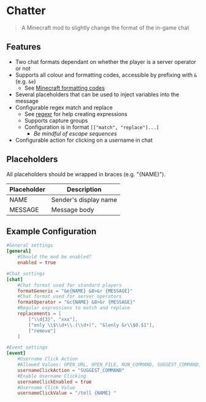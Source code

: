 # Chatter
> A Minecraft mod to slightly change the format of the in-game chat

## Features
* Two chat formats dependant on whether the player is a server operator or not
* Supports all colour and formatting codes, accessible by prefixing with `&` (e.g. `&e`)
    * See [Minecraft formatting codes](https://minecraft.gamepedia.com/Formatting_codes)
* Several placeholders that can be used to inject variables into the message
* Configurable regex match and replace
   * See [regexr](https://regexr.com) for help creating expressions
   * Supports capture groups
   * Configuration is in format `[["match", "replace"]...]`
     * _Be mindful of escape sequences_
* Configurable action for clicking on a username in chat

## Placeholders
All placeholders should be wrapped in braces (e.g. "{NAME}").

| Placeholder | Description           |
|-------------|-----------------------|
| NAME        | Sender's display name |
| MESSAGE     | Message body          |

## Example Configuration
```toml
#General settings
[general]
	#Should the mod be enabled?
	enabled = true

#Chat settings
[chat]
	#Chat format used for standard players
	formatGeneric = "&e{NAME} &8>&r {MESSAGE}"
	#Chat format used for server operators
	formatOperator = "&c{NAME} &8>&r {MESSAGE}"
	#Regular expressions to match and replace
	replacements = [
		["\\d{3}", "xxx"],
		["only \\$\\d+\\.(\\d+)", "&lonly &r\\$0.$1"],
		["remove"]
	]

#Event settings
[event]
	#Username Click Action
	#Allowed Values: OPEN_URL, OPEN_FILE, RUN_COMMAND, SUGGEST_COMMAND, CHANGE_PAGE
	usernameClickAction = "SUGGEST_COMMAND"
	#Enable Username Clicking
	usernameClickEnabled = true
	#Username Click Value
	usernameClickValue = "/tell {NAME} "
```

